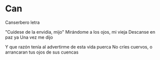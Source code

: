 # Can
Canserbero letra

"Cuídese de la envidia, mijo" 
Mirándome a los ojos, mi vieja 
Descanse en paz ya 
Una vez me dijo 

Y que razón tenía al advertirme de esta vida puerca 
No críes cuervos, o arrancaran tus ojos de sus cuencas